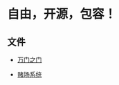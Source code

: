 # 自由，开源，包容！

## 文件

- [万门之门](https://github.com/freedomcppgame/freedomcppgame.github.io/blob/master/src/wanmenzhimen.cpp)

- [赌场系统](https://github.com/freedomcppgame/freedomcppgame.github.io/blob/master/src/duchangxitongv1.0.cpp)
